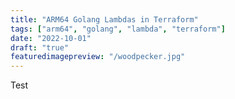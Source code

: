 ```yaml
---
title: "ARM64 Golang Lambdas in Terraform"
tags: ["arm64", "golang", "lambda", "terraform"]
date: "2022-10-01"
draft: "true"
featuredimagepreview: "/woodpecker.jpg"
---
```


Test